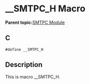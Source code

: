# \_\_SMTPC\_H Macro

**Parent topic:**[SMTPC Module](GUID-1477C704-4A26-476C-8E70-7514FAF123F4.md)

## C

```
#define __SMTPC_H 
```

## Description

This is macro \_\_SMTPC\_H.

